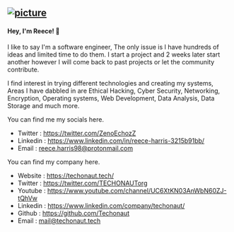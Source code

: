 [![picture](https://i.imgur.com/93m4BWT.png)](https://techonaut.tech/)
---

#### Hey, I'm Reece! 👋

I like to say I'm a software engineer, The only issue is I have hundreds of ideas and limited time to do them. I start a project and 2 weeks later start another however I will come back to past projects or let the community contribute.

I find interest in trying different technologies and creating my systems, Areas I have dabbled in are Ethical Hacking, Cyber Security, Networking, Encryption, Operating systems, Web Development, Data Analysis, Data Storage and much more.

You can find me my socials here.
- Twitter : https://twitter.com/ZenoEchozZ
- Linkedin : https://www.linkedin.com/in/reece-harris-3215b91bb/
- Email : reece.harris98@protonmail.com

You can find my company here.
- Website :  https://techonaut.tech/
- Twitter : https://twitter.com/TECHONAUTorg
- Youtube :  https://www.youtube.com/channel/UC6XtKN03AnWbN60ZJ-tQhVw
- Linkedin : https://www.linkedin.com/company/techonaut/
- Github : https://github.com/Techonaut
- Email : mail@techonaut.tech
